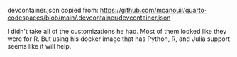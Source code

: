 devcontainer.json copied from:
https://github.com/mcanouil/quarto-codespaces/blob/main/.devcontainer/devcontainer.json

I didn't take all of the customizations he had. Most of them looked like they were for R. But using his docker image that has Python, R, and Julia support seems like it will help.
